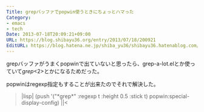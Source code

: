 ```yaml
---
Title: grepバッファでpopwin使うときにちょっとハマった
Category:
- emacs
- tech
Date: 2013-07-18T20:09:21+09:00
URL: https://blog.shibayu36.org/entry/2013/07/18/200921
EditURL: https://blog.hatena.ne.jp/shiba_yu36/shibayu36.hatenablog.com/atom/entry/11696248318755854047
---
```


grepバッファがうまくpopwinで出ていないと思ったら、grep-a-lot.elとか使っていて*grep*<2>とかになるためだった。

popwinはregexp指定もすることが出来たのでそれで解決した。

>|lisp|
(push '("\*grep\*" :regexp t :height 0.5 :stick t) popwin:special-display-config)
||<
